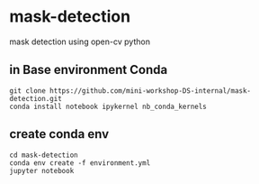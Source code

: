 # mask-detection
mask detection using open-cv python

## in Base environment Conda
    
    git clone https://github.com/mini-workshop-DS-internal/mask-detection.git
    conda install notebook ipykernel nb_conda_kernels

## create conda env
    cd mask-detection
    conda env create -f environment.yml
    jupyter notebook 



